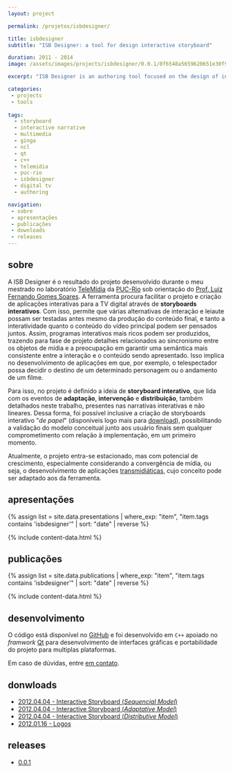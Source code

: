 ```yaml
---
layout: project

permalink: /projetos/isbdesigner/

title: isbdesigner
subtitle: "ISB Designer: a tool for design interactive storyboard"

duration: 2011 - 2014
image: /assets/images/projects/isbdesigner/0.0.1/0f6548a5659620651e30f990c200ba2d.png

excerpt: "ISB Designer is an authoring tool focused on the design of interactive narratives. Based on techniques used by film and animation producers, the tool does not rule out paradigms they are used to. One of its main advantages is to allow the design of audiovisual content together with its points of adaptation and intervention, thus helping in the detection and correction of narrative inconsistencies. Another ISB Designer differential is the possibility of designing applications for presentations on multiple screens. Unlike other tools, the ISB Designer focuses on the design and prototyping phase of applications, as a means of producing higher quality interactive narratives, for then automatically generate the final application, in a post-project stage."

categories: 
 - projects
 - tools
 
tags:
  - storyboard
  - interactive narrative
  - multimedia
  - ginga
  - ncl
  - qt
  - c++
  - telemidia
  - puc-rio
  - isbdesigner
  - digital tv
  - authoring

navigation:
 - sobre
 - apresentações
 - publicações
 - downloads
 - releases
---
```


## sobre

A ISB Designer é o resultado do projeto desenvolvido durante o meu mestrado no laboratório [TeleMídia](telemidia.puc-rio.br/) da [PUC-Rio](http://www.puc-rio.br/) sob orientação do [Prof. Luiz Fernando Gomes Soares](http://www.telemidia.puc-rio.br/~lfgs/). A ferramenta procura facilitar o projeto e criação de aplicações interativas para a TV digital através de **storyboards interativos**. Com isso, permite que várias alternativas de interação e leiaute possam ser testadas antes mesmo da produção do conteúdo final, e tanto a interatividade quanto o conteúdo do vídeo principal podem ser pensados juntos. Assim, programas interativos mais ricos podem ser produzidos, trazendo para fase de projeto detalhes relacionados ao sincronismo entre os objetos de mídia e a preocupação em garantir uma semântica mais consistente entre a interação e o conteúdo sendo apresentado. Isso implica no desenvolvimento de aplicações em que, por exemplo, o telespectador possa decidir o destino de um determinado personagem ou o andamento de um filme.

Para isso, no projeto é definido a ideia de **storyboard interativo**, que lida com os eventos de **adaptação**, **intervenção** e **distribuição**, também detalhados neste trabalho, presentes nas narrativas interativas e não lineares. Dessa forma, foi possível inclusive a criação de storyboards interativo "*de papel*" (disponíveis logo mais para [download](#donwloads)), possibilitando a validação do modelo conceitual junto aos usuário finais sem qualquer comprometimento com relação à implementação, em um primeiro momento.

Atualmente, o projeto entra-se estacionado, mas com potencial de crescimento, especialmente considerando a convergência de mídia, ou seja, o desenvolvimento de aplicações [transmidiáticas](https://pt.wikipedia.org/wiki/Transm%C3%ADdia), cujo conceito pode ser adaptado aos da ferramenta.

## apresentações

{% assign list = site.data.presentations 
  | where_exp: "item", "item.tags contains 'isbdesigner'"
  | sort: "date" | reverse %}

{% include content-data.html %}

## publicações

{% assign list = site.data.publications 
  | where_exp: "item", "item.tags contains 'isbdesigner'"
  | sort: "date" | reverse %}

{% include content-data.html %}

## desenvolvimento

O código está disponível no [GitHub](https://github.com/edcaraujo/isbdesigner-deprecated) e foi desenvolvido em `C++` apoiado no *framwork* [Qt](https://www.qt.io/) para desenvolvimento de interfaces gráficas e portabilidade do projeto para multiplas plataformas.

Em caso de dúvidas, entre [em contato](/#contato).

## donwloads

- [2012.04.04 - Interactive Storyboard (*Sequencial Model*)](/assets/downloads/projects/isbdesigner/9f522044dac8534b50191c3f80284129.zip)
- [2012.04.04 - Interactive Storyboard (*Adaptative Model*)](/assets/downloads/projects/isbdesigner/0db73e1876e1890da238deb5a12cc165.zip)
- [2012.04.04 - Interactive Storyboard (*Distributive Model*)](/assets/downloads/projects/isbdesigner/6e53384f2a124639c06638d24f89dd00.zip)
- [2012.01.16 - Logos](/assets/downloads/projects/isbdesigner/ac2b617435903b688af3f43fa0c122bf.zip)

## releases

- <i class="fas fa-box-open"></i> [0.0.1](/projetos/isbdesigner/0.0.1/)